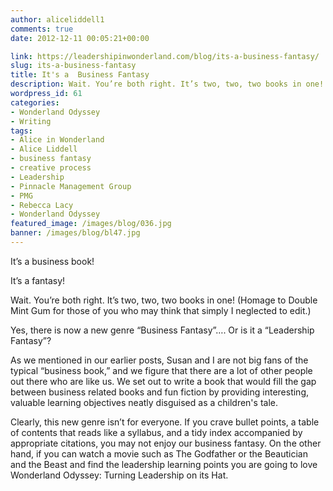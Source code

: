 ```yaml
---
author: aliceliddell1
comments: true
date: 2012-12-11 00:05:21+00:00

link: https://leadershipinwonderland.com/blog/its-a-business-fantasy/
slug: its-a-business-fantasy
title: It's a  Business Fantasy
description: Wait. You’re both right. It’s two, two, two books in one! (Homage to Double Mint Gum for those of you who may think that simply I neglected to edit.)
wordpress_id: 61
categories:
- Wonderland Odyssey
- Writing
tags:
- Alice in Wonderland
- Alice Liddell
- business fantasy
- creative process
- Leadership
- Pinnacle Management Group
- PMG
- Rebecca Lacy
- Wonderland Odyssey
featured_image: /images/blog/036.jpg
banner: /images/blog/bl47.jpg
---
```



It’s a business book!

It’s a fantasy!

Wait. You’re both right. It’s two, two, two books in one! (Homage to Double Mint Gum for those of you who may think that simply I neglected to edit.)

Yes, there is now a new genre “Business Fantasy”…. Or is it a “Leadership Fantasy”?

As we mentioned in our earlier posts, Susan and I are not big fans of the typical “business book,” and we figure that there are a lot of other people out there who are like us. We set out to write a book that would fill the gap between business related books and fun fiction by providing interesting, valuable learning objectives neatly disguised as a children's tale.

Clearly, this new genre isn’t for everyone. If you crave bullet points, a table of contents that reads like a syllabus, and a tidy index accompanied by appropriate citations, you may not enjoy our business fantasy. On the other hand, if you can watch a movie such as The Godfather or the Beautician and the Beast and find the leadership learning points you are going to love Wonderland Odyssey: Turning Leadership on its Hat.
